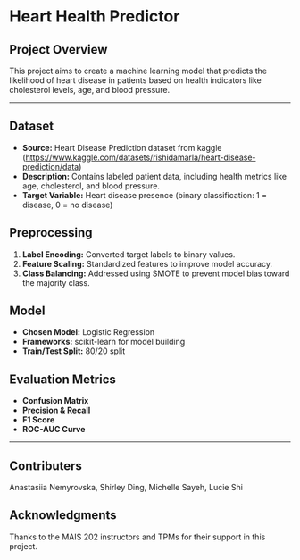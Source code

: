# Heart Health Predictor 

## Project Overview
This project aims to create a machine learning model that predicts the likelihood of heart disease in patients based on health indicators like cholesterol levels, age, and blood pressure.

---

## Dataset
- **Source:** Heart Disease Prediction dataset from kaggle (https://www.kaggle.com/datasets/rishidamarla/heart-disease-prediction/data)
- **Description:** Contains labeled patient data, including health metrics like age, cholesterol, and blood pressure.
- **Target Variable:** Heart disease presence (binary classification: 1 = disease, 0 = no disease)

## Preprocessing
1. **Label Encoding:** Converted target labels to binary values.
2. **Feature Scaling:** Standardized features to improve model accuracy.
3. **Class Balancing:** Addressed using SMOTE to prevent model bias toward the majority class.

## Model
- **Chosen Model:** Logistic Regression
- **Frameworks:** scikit-learn for model building
- **Train/Test Split:** 80/20 split

## Evaluation Metrics
- **Confusion Matrix**
- **Precision & Recall**
- **F1 Score**
- **ROC-AUC Curve**

---

## Contributers
Anastasiia Nemyrovska, Shirley Ding, Michelle Sayeh, Lucie Shi

## Acknowledgments
Thanks to the MAIS 202 instructors and TPMs for their support in this project.


